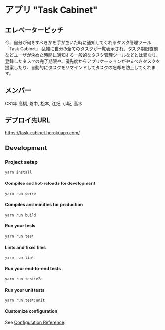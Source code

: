 # アプリ "Task Cabinet"

## エレベーターピッチ
今、自分が何をすべきかを手が空いた時に通知してくれるタスク管理ツール「Task Cabinet」
乱雑に自分の全てのタスクが一覧表示され、タスク期限直前などユーザが決めた時間に通知する一般的なタスク管理ツールなどとは異なり、
登録したタスクの完了期限や、優先度からアプリケーションがやるべきタスクを提案したり、自動的にタスクをリマインドしてタスクの忘却を防止してくれます。

## メンバー
CS1年
高橋, 畑中, 松本, 江畑, 小坂, 高木

## デプロイ先URL
https://task-cabinet.herokuapp.com/

## Development

### Project setup
```
yarn install
```

#### Compiles and hot-reloads for development
```
yarn run serve
```

#### Compiles and minifies for production
```
yarn run build
```

#### Run your tests
```
yarn run test
```

#### Lints and fixes files
```
yarn run lint
```

#### Run your end-to-end tests
```
yarn run test:e2e
```

#### Run your unit tests
```
yarn run test:unit
```

#### Customize configuration
See [Configuration Reference](https://cli.vuejs.org/config/).
